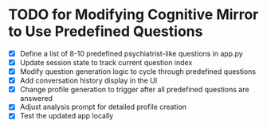 # TODO for Modifying Cognitive Mirror to Use Predefined Questions

- [x] Define a list of 8-10 predefined psychiatrist-like questions in app.py
- [x] Update session state to track current question index
- [x] Modify question generation logic to cycle through predefined questions
- [x] Add conversation history display in the UI
- [x] Change profile generation to trigger after all predefined questions are answered
- [x] Adjust analysis prompt for detailed profile creation
- [x] Test the updated app locally

